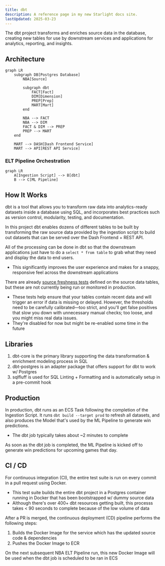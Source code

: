 ```yaml
---
title: dbt
description: A reference page in my new Starlight docs site.
lastUpdated: 2025-03-23
---
```



The dbt project transforms and enriches source data in the database, creating new tables for use by downstream services and applications for analytics, reporting, and insights.

## Architecture

``` mermaid
graph LR
    subgraph DB[Postgres Database]
        NBA[Source]
        
        subgraph dbt
            FACT[Fact]
            DIM[Dimension]
            PREP[Prep]
            MART[Mart]
        end

        NBA --> FACT
        NBA --> DIM
        FACT & DIM --> PREP
        PREP --> MART
    end

    MART --> DASH[Dash Frontend Service]
    MART --> API[REST API Service]
```

### ELT Pipeline Orchestration
``` mermaid
graph LR
    A[Ingestion Script] --> B[dbt]
    B --> C[ML Pipeline]
```

## How It Works

dbt is a tool that allows you to transform raw data into analytics-ready datasets inside a database using SQL, and incorporates best practices such as version control, modularity, testing, and documentation.

In this project dbt enables dozens of different tables to be built by transforming the raw source data provided by the ingestion script to build out datasets that can be served over the Dash Frontend + REST API.

All of the processing can be done in dbt so that the downstream applications just have to do a `select * from table` to grab what they need and display the data to end users.

- This significantly improves the user experience and makes for a snappy, responsive feel across the downstream applications

There are already [source freshness tests](https://github.com/jyablonski/nba_elt_dbt/blob/dfac355b2e9d7211567fdcb82b97e759ff8e9c45/models/sources.yml#L78) defined on the source data tables, but these are not currently being run or monitored in production.

- These tests help ensure that your tables contain recent data and will trigger an error if data is missing or delayed. However, the thresholds need to be carefully calibrated—too strict, and you'll get false positives that slow you down with unnecessary manual checks; too loose, and you might miss real data issues.
- They're disabled for now but might be re-enabled some time in the future

## Libraries

1. dbt-core is the primary library supporting the data transformation & enrichment modeling process in SQL
2. dbt-postgres is an adapter package that offers support for dbt to work w/ Postgres
3. sqlfluff is used for SQL Linting + Formatting and is automatically setup in a pre-commit hook

## Production

In production, dbt runs as an ECS Task following the completion of the Ingestion Script. It runs `dbt build --target prod` to refresh all datasets, and also produces the Model that's used by the ML Pipeline to generate win predictions.

- The dbt job typically takes about ~2 minutes to complete

As soon as the dbt job is completed, the ML Pipeline is kicked off to generate win predictions for upcoming games that day.

## CI / CD

For continuous integration (CI), the entire test suite is run on every commit in a pull request using Docker.

- This test suite builds the entire dbt project in a Postgres container running in Docker that has been bootstrapped w/ dummy source data
- Although there's over 400+ dbt resources getting built, this processs takes < 90 seconds to complete because of the low volume of data

After a PR is merged, the continuous deployment (CD) pipeline performs the following steps:

1. Builds the Docker Image for the service which has the updated source code & dependencies
2. Pushes the Docker Image to ECR

On the next subsequent NBA ELT Pipeline run, this new Docker Image will be used when the dbt job is scheduled to be ran in ECS
